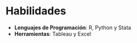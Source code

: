 # Habilidades

- **Lenguajes de Programación**: R, Python y Stata
- **Herramientas**: Tableau y Excel

